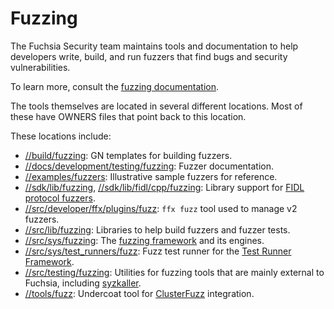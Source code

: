 # Fuzzing

The Fuchsia Security team maintains tools and documentation to help developers write, build, and run
fuzzers that find bugs and security vulnerabilities.

To learn more, consult the [fuzzing documentation](/docs/development/testing/fuzzing/overview.md).

The tools themselves are located in several different locations. Most of these have OWNERS files
that point back to this location.

These locations include:

* [//build/fuzzing](/build/fuzzing): GN templates for building fuzzers.
* [//docs/development/testing/fuzzing](/docs/development/testing/fuzzing): Fuzzer documentation.
* [//examples/fuzzers](/examples/fuzzers): Illustrative sample fuzzers for reference.
* [//sdk/lib/fuzzing](/sdk/lib/fuzzing), [//sdk/lib/fidl/cpp/fuzzing](/sdk/lib/fidl/cpp/fuzzing):
  Library support for [FIDL protocol fuzzers](/docs/development/testing/fuzzing/fidl-fuzzing.md).
* [//src/developer/ffx/plugins/fuzz](/src/developer/ffx/plugins/fuzz): `ffx fuzz` tool used to
  manage v2 fuzzers.
* [//src/lib/fuzzing](/src/lib/fuzzing): Libraries to help build fuzzers and fuzzer tests.
* [//src/sys/fuzzing](/src/sys/fuzzing): The
  [fuzzing framework](/docs/contribute/governance/rfcs/0117_component_fuzzing_framework.md)
  and its engines.
* [//src/sys/test_runners/fuzz](/src/sys/test_runners/fuzz): Fuzz test runner for the
  [Test Runner Framework](/docs/development/testing/components/test_runner_framework.md).
* [//src/testing/fuzzing](/src/testing/fuzzing): Utilities for fuzzing tools that are mainly
  external to Fuchsia, including [syzkaller](https://github.com/google/syzkaller).
* [//tools/fuzz](/tools/fuzz): Undercoat tool for [ClusterFuzz][clusterfuzz] integration.

[clusterfuzz]: https://google.github.io/clusterfuzz/
